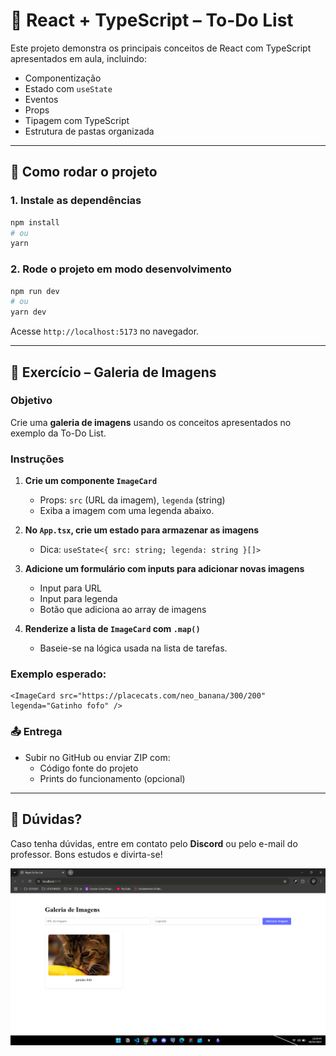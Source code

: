 # 📝 React + TypeScript – To-Do List

Este projeto demonstra os principais conceitos de React com TypeScript apresentados em aula, incluindo:

- Componentização
- Estado com `useState`
- Eventos
- Props
- Tipagem com TypeScript
- Estrutura de pastas organizada

---

## 🚀 Como rodar o projeto

### 1. Instale as dependências

```bash
npm install
# ou
yarn
```

### 2. Rode o projeto em modo desenvolvimento

```bash
npm run dev
# ou
yarn dev
```

Acesse `http://localhost:5173` no navegador.

---

## 🎯 Exercício – Galeria de Imagens

### Objetivo
Crie uma **galeria de imagens** usando os conceitos apresentados no exemplo da To-Do List.

### Instruções

1. **Crie um componente `ImageCard`**
   - Props: `src` (URL da imagem), `legenda` (string)
   - Exiba a imagem com uma legenda abaixo.

2. **No `App.tsx`, crie um estado para armazenar as imagens**
   - Dica: `useState<{ src: string; legenda: string }[]>`

3. **Adicione um formulário com inputs para adicionar novas imagens**
   - Input para URL
   - Input para legenda
   - Botão que adiciona ao array de imagens

4. **Renderize a lista de `ImageCard` com `.map()`**
   - Baseie-se na lógica usada na lista de tarefas.

### Exemplo esperado:

```tsx
<ImageCard src="https://placecats.com/neo_banana/300/200" legenda="Gatinho fofo" />
```

### 📤 Entrega

- Subir no GitHub ou enviar ZIP com:
  - Código fonte do projeto
  - Prints do funcionamento (opcional)

---

## 🤝 **Dúvidas?**

Caso tenha dúvidas, entre em contato pelo **Discord** ou pelo e-mail do professor. Bons estudos e divirta-se!

![alt text](image.png)